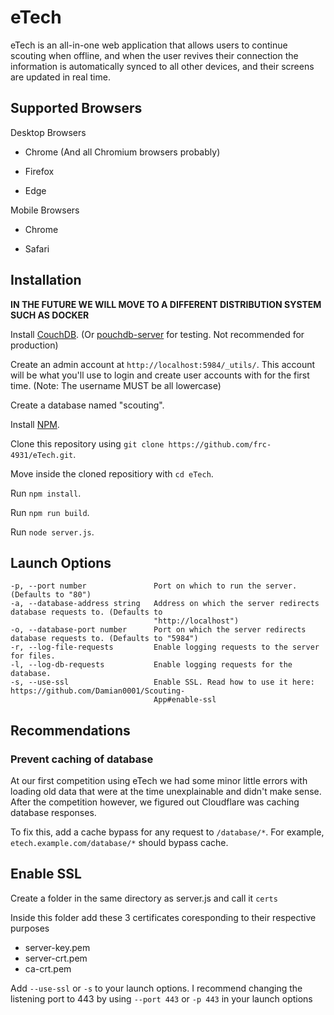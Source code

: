 # eTech
eTech is an all-in-one web application that allows users to continue scouting when offline, and when the user revives their connection the information is automatically synced to all other devices, and their screens are updated in real time.

## Supported Browsers
Desktop Browsers
* Chrome (And all Chromium browsers probably)

* Firefox

* Edge

Mobile Browsers
* Chrome

* Safari


## Installation

<b>IN THE FUTURE WE WILL MOVE TO A DIFFERENT DISTRIBUTION SYSTEM SUCH AS DOCKER</b>

Install [CouchDB](https://docs.couchdb.org/en/stable/install/index.html). (Or [pouchdb-server](https://github.com/pouchdb/pouchdb-server) for testing. Not recommended for production)

Create an admin account at `http://localhost:5984/_utils/`. This account will be what you'll use to login and create user accounts with for the first time. (Note: The username MUST be all lowercase)

Create a database named "scouting".

Install [NPM](https://www.npmjs.com/get-npm).

Clone this repository using `git clone https://github.com/frc-4931/eTech.git`.

Move inside the cloned repositiory with `cd eTech`.

Run `npm install`.

Run `npm run build`.

Run `node server.js`.

## Launch Options

```-d, --directory string          The location of the directory to stream content from. (Defaults to "dist")
-p, --port number               Port on which to run the server. (Defaults to "80")
-a, --database-address string   Address on which the server redirects database requests to. (Defaults to
                                "http://localhost")
-o, --database-port number      Port on which the server redirects database requests to. (Defaults to "5984")
-r, --log-file-requests         Enable logging requests to the server for files.
-l, --log-db-requests           Enable logging requests for the database.
-s, --use-ssl                   Enable SSL. Read how to use it here: https://github.com/Damian0001/Scouting-
                                App#enable-ssl
```

## Recommendations

### Prevent caching of database
At our first competition using eTech we had some minor little errors with loading old data that were at the time unexplainable and didn't make sense. After the competition however, we figured out Cloudflare was caching database responses.

To fix this, add a cache bypass for any request to `/database/*`. For example, `etech.example.com/database/*` should bypass cache.

## Enable SSL
Create a folder in the same directory as server.js and call it `certs`

Inside this folder add these 3 certificates coresponding to their respective purposes

- server-key.pem
- server-crt.pem
- ca-crt.pem

Add `--use-ssl` or `-s` to your launch options. I recommend changing the listening port to 443 by using `--port 443` or `-p 443` in your launch options
